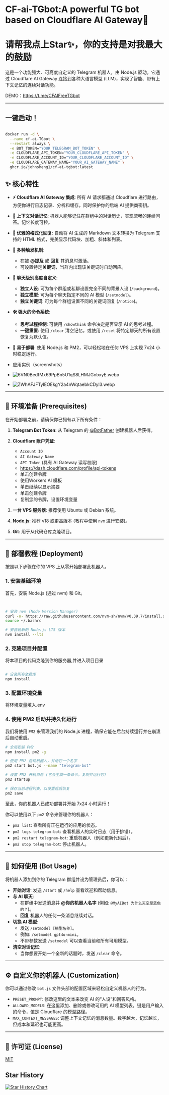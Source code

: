 # CF-ai-TGbot:A powerful TG bot based on Cloudflare AI Gateway🚀
# 请帮我点上Star✨，你的支持是对我最大的鼓励
这是一个功能强大、可高度自定义的 Telegram 机器人，由 Node.js 驱动。它通过 Cloudflare AI Gateway 连接到各种大语言模型 (LLM)，实现了智能、带有上下文记忆的连续对话功能。

DEMO：https://t.me/CFAIFreeTGbot

---
## 一键启动！
```bash

docker run -d \
  --name cf-ai-TGbot \
  --restart always \
  -e BOT_TOKEN="YOUR_TELEGRAM_BOT_TOKEN" \
  -e CLOUDFLARE_API_TOKEN="YOUR_CLOUDFLARE_API_TOKEN" \
  -e CLOUDFLARE_ACCOUNT_ID="YOUR_CLOUDFLARE_ACCOUNT_ID" \
  -e CLOUDFLARE_GATEWAY_NAME="YOUR_AI_GATEWAY_NAME" \
  ghcr.io/johnsheng1/cf-ai-tgbot:latest

```

## ✨ 核心特性

*   **⚡️ Cloudflare AI Gateway 集成**: 所有 AI 请求都通过 Cloudflare 进行路由，方便你进行日志记录、分析和缓存，同时保护你的后端 AI 提供商密钥。
*   **🧠 上下文对话记忆**: 机器人能够记住在群组中的对话历史，实现流畅的连续问答。记忆长度可控。
*   **🎨 优雅的格式化回复**: 自动将 AI 生成的 Markdown 文本转换为 Telegram 支持的 HTML 格式，完美显示代码块、加粗、斜体和列表。
*   **🎯 多种触发机制**:
    *   在被 **@提及** 或 **回复** 其消息时激活。
    *   可设置特定**关键词**，当群内出现该关键词时自动回应。
*   **💬 聊天级别高度自定义**:
    *   **独立人设**: 可为每个群组或私聊设置完全不同的背景人设 (`/background`)。
    *   **独立模型**: 可为每个聊天指定不同的 AI 模型 (`/setmodel`)。
    *   **独立关键词**: 可为每个群组设置不同的关键词回复 (`/notice`)。
*   **🛠️ 强大的命令系统**:
    *   **思考过程控制**: 可使用 `/showthink` 命令决定是否显示 AI 的思考过程。
    *   **一键重置**: 使用 `/clear` 清空记忆，或使用 `/reset` 将特定聊天的所有设置恢复为默认值。
*   **🚀 易于部署**: 使用 Node.js 和 PM2，可以轻松地在任何 VPS 上实现 7x24 小时稳定运行。

*   应用实例（screenshots）
*   ![6VN0BedfMx69PpBn5U1qS8LHMJGnbxyE.webp](https://cdn.nodeimage.com/i/6VN0BedfMx69PpBn5U1qS8LHMJGnbxyE.webp)
*   ![ZWhAFJFTylEOEkgY2a4nWqtaebkCDyl3.webp](https://cdn.nodeimage.com/i/ZWhAFJFTylEOEkgY2a4nWqtaebkCDyl3.webp)

---

## 🔧 环境准备 (Prerequisites)

在开始部署之前，请确保你已拥有以下所有条件：

1.  **Telegram Bot Token**: 从 Telegram 的 [@BotFather](https://t.me/BotFather) 创建机器人后获得。
2.  **Cloudflare 账户凭证**:
    *   `Account ID`
    *   `AI Gateway Name`
    *   `API Token` (具有 AI Gateway 读写权限)
    *   https://dash.cloudflare.com/profile/api-tokens
    *   单击创建令牌
    *   使用Workers AI 模板
    *   单击继续以显示摘要
    *   单击创建令牌
    *   复制您的令牌，设置环境变量

3.  **一台 VPS 服务器**: 推荐使用 Ubuntu 或 Debian 系统。
4.  **Node.js**: 推荐 v18 或更高版本 (教程中使用 `nvm` 进行安装)。
5.  **Git**: 用于从代码仓库克隆项目。

---

## 🚀 部署教程 (Deployment)

按照以下步骤在你的 VPS 上从零开始部署此机器人。

### 1. 安装基础环境

首先，安装 Node.js (通过 nvm) 和 Git。

```bash


# 安装 nvm (Node Version Manager)
curl -o- https://raw.githubusercontent.com/nvm-sh/nvm/v0.39.7/install.sh | bash
source ~/.bashrc

# 安装最新的 Node.js LTS 版本
nvm install --lts


```

### 2. 克隆项目并配置

将本项目的代码克隆到你的服务器,并进入项目目录

```bash

# 安装所有依赖库
npm install
```

### 3. 配置环境变量

将环境变量填入.env

### 4. 使用 PM2 启动并持久化运行

我们将使用 `PM2` 来管理我们的 Node.js 进程，确保它能在后台持续运行并在崩溃后自动重启。

```bash
# 全局安装 PM2
npm install pm2 -g

# 使用 PM2 启动机器人，并给它一个名字
pm2 start bot.js --name "telegram-bot"

# 设置 PM2 开机自启 (它会生成一条命令，复制并运行它)
pm2 startup

# 保存当前进程列表，以便重启后恢复
pm2 save
```

至此，你的机器人已成功部署并开始 7x24 小时运行！

你可以使用以下 `pm2` 命令来管理你的机器人：
*   `pm2 list`: 查看所有正在运行的应用的状态。
*   `pm2 logs telegram-bot`: 查看机器人的实时日志（用于排错）。
*   `pm2 restart telegram-bot`: 重启机器人（例如更新代码后）。
*   `pm2 stop telegram-bot`: 停止机器人。

---

## 💬 如何使用 (Bot Usage)

将机器人添加到你的 Telegram 群组并设为管理员后，你可以：

*   **开始对话**: 发送 `/start` 或 `/help` 查看欢迎和帮助信息。
*   **与 AI 聊天**:
    *   在群组中发送消息并 **@你的机器人名字** (例如: `@MyAIBot 为什么天空是蓝色的？`)。
    *   **回复** 机器人的任何一条消息继续对话。
*   **切换 AI 模型**:
    *   发送 `/setmodel [模型名称]`。
    *   例如: `/setmodel gpt4o-mini`。
    *   不带参数发送 `/setmodel` 可以查看当前和所有可用模型。
*   **清空对话记忆**:
    *   当你想要开始一个全新的话题时，发送 `/clear` 命令。

---

## ⚙️ 自定义你的机器人 (Customization)

你可以通过修改 `bot.js` 文件头部的配置区域来轻松自定义机器人的行为。

*   `PRESET_PROMPT`: 修改这里的文本来改变 AI 的“人设”和回答风格。
*   `ALLOWED_MODELS`: 在这里添加、删除或修改可用的 AI 模型列表。键是用户输入的命令，值是 Cloudflare 的模型路径。
*   `MAX_CONTEXT_MESSAGES`: 调整上下文记忆的消息数量。数字越大，记忆越长，但成本和延迟也可能更高。

---


## 📜 许可证 (License)

[MIT](https://choosealicense.com/licenses/mit/)

## Star History

[![Star History Chart](https://api.star-history.com/svg?repos=Johnsheng1/cf-ai-TGbot&type=Date)](https://www.star-history.com/#Johnsheng1/cf-ai-TGbot&Date)

